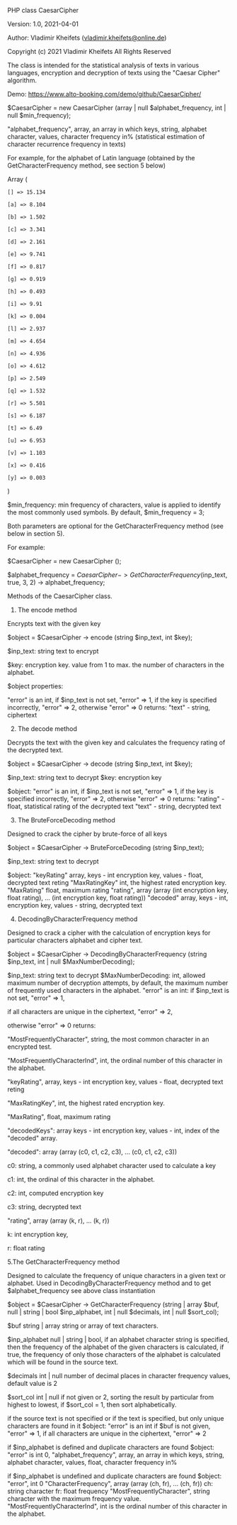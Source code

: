 PHP class CaesarCipher

Version: 1.0, 2021-04-01

Author: Vladimir Kheifets (vladimir.kheifets@online.de)

Copyright (c) 2021 Vladimir Kheifets All Rights Reserved

The class is intended for the statistical analysis of texts in various languages,
encryption and decryption of texts using the "Caesar Cipher" algorithm.
 
Demo:
https://www.alto-booking.com/demo/github/CaesarCipher/

$CaesarСipher = new CaesarCipher (array | null $alphabet_frequency, int | null $min_frequency);

"alphabet_frequency", array, an array in which keys, string, alphabet character,
values, character frequency in% (statistical estimation of character recurrence frequency in texts)

For example, for the alphabet  of Latin language (obtained by the GetCharacterFrequency method, see section 5 below)

Array
(
    
    [] => 15.134
    
    [a] => 8.104
    
    [b] => 1.502
    
    [c] => 3.341
    
    [d] => 2.161
    
    [e] => 9.741
    
    [f] => 0.817
    
    [g] => 0.919
    
    [h] => 0.493
    
    [i] => 9.91
    
    [k] => 0.004
    
    [l] => 2.937
    
    [m] => 4.654
    
    [n] => 4.936
    
    [o] => 4.612
    
    [p] => 2.549
    
    [q] => 1.532
    
    [r] => 5.501
    
    [s] => 6.187
    
    [t] => 6.49
    
    [u] => 6.953
    
    [v] => 1.103
    
    [x] => 0.416
    
    [y] => 0.003
)

$min_frequency: min frequency of characters, value is applied
to identify the most commonly used symbols. By default, $min_frequency = 3;

Both parameters are optional for the GetCharacterFrequency method (see below in section 5).

For example:

$CaesarCipher = new CaesarCipher ();

$alphabet_frequency = $CaesarСipher -> GetCharacterFrequency ($inp_text, true, 3, 2) -> alphabet_frequency;


Methods of the CaesarCipher class.

1. The encode method

Encrypts text with the given key

$object = $CaesarСipher -> encode (string $inp_text, int $key);

$inp_text: string text to encrypt

$key: encryption key. value from 1 to max. the number of characters in the alphabet.

$object properties:

"error" is an int,
if $inp_text is not set, "error" => 1,
if the key is specified incorrectly, "error" => 2,
otherwise "error" => 0 returns:
"text" - string, ciphertext

2. The decode method

Decrypts the text with the given key and calculates the frequency rating of the decrypted text.

$object = $CaesarСipher -> decode (string $inp_text, int $key);

$inp_text: string text to decrypt
$key: encryption key

$object:
"error" is an int,
if $inp_text is not set, "error" => 1,
if the key is specified incorrectly, "error" => 2,
otherwise "error" => 0 returns:
"rating" - float, statistical rating of the decrypted text
"text" - string, decrypted text

3. The BruteForceDecoding method

Designed to crack the cipher by brute-force of all keys

$object = $CaesarСipher -> BruteForceDecoding (string $inp_text);

$inp_text: string text to decrypt

$object:
"keyRating" array, keys - int encryption key, values - float, decrypted text reting
"MaxRatingKey" int, the highest rated encryption key.
"MaxRating" float, maximum rating
"rating", array (array (int encryption key, float rating), ... (int encryption key, float rating))
"decoded" array, keys - int, encryption key, values - string, decrypted text

4. DecodingByCharacterFrequency method

Designed to crack a cipher with the calculation of encryption keys for particular characters
alphabet and cipher text.

$object = $CaesarCipher -> DecodingByCharacterFrequency (string $inp_text, int | null $MaxNumberDecoding);

$inp_text: string text to decrypt
$MaxNumberDecoding: int, allowed maximum number of decryption attempts,
by default, the maximum number of frequently used characters in the alphabet.
"error" is an int:
if $inp_text is not set, "error" => 1,

if all characters are unique in the ciphertext, "error" => 2,

otherwise "error" => 0 returns:

"MostFrequentlyCharacter", string, the most common character in an encrypted test.

"MostFrequentlyCharacterInd", int, the ordinal number of this character in the alphabet.

"keyRating", array, keys - int encryption key, values - float, decrypted text reting

"MaxRatingKey", int, the highest rated encryption key.

"MaxRating", float, maximum rating

"decodedKeys": array keys - int encryption key, values - int, index of the "decoded" array.

"decoded": array (array (c0, c1, c2, c3), ... (c0, c1, c2, c3))

c0: string, a commonly used alphabet character used to calculate a key

c1: int, the ordinal of this character in the alphabet.

c2: int, computed encryption key

c3: string, decrypted text

"rating", array (array (k, r), ... (k, r))

k: int encryption key,

r: float rating



5.The GetCharacterFrequency method

Designed to calculate the frequency of unique characters in a given text or alphabet.
Used in DecodingByCharacterFrequency method and to get $alphabet_frequency
see above class instantiation

$object = $CaesarСipher -> GetCharacterFrequency (string | array $buf, null | string | bool $inp_alphabet,
 int | null $decimals, int | null $sort_col);

$buf string | array string or array of text characters.

$inp_alphabet null | string | bool, if an alphabet character string is specified,
then the frequency of the alphabet of the given characters is calculated,
if true, the frequency of only those characters of the alphabet is calculated
which will be found in the source text.

$decimals int | null number of decimal places in character frequency values,
 default value is 2

$sort_col int | null if not given or 2, sorting the result by particular from highest to lowest,
if $sort_col = 1, then sort alphabetically.

if the source text is not specified or if the text is specified, but only unique characters are found in it
$object:
"error" is an int
if $buf is not given, "error" => 1,
if all characters are unique in the ciphertext, "error" => 2

if $inp_alphabet is defined and duplicate characters are found
$object:
"error" is int 0,
"alphabet_frequency", array, an array in which keys, string, alphabet character,
values, float, character frequency in%

if $inp_alphabet is undefined and duplicate characters are found
$object:
"error", int 0
"CharacterFrequency", array (array (ch, fr), ... (ch, fr))
ch: string character
fr: float frequency
"MostFrequentlyCharacter", string character with the maximum frequency value.
"MostFrequentlyCharacterInd", int is the ordinal number of this character in the alphabet.
